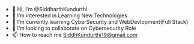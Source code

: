 - 👋 Hi, I’m @SiddharthKundurthi
- 👀 I’m interested in Learning New Technologies
- 🌱 I’m currently learning CyberSecurity and WebDevlopment(Full Stack)
- 💞️ I’m looking to collaborate on Cybersecurity Role
- 📫 How to reach me SiddhKundurthi19@gmail.com

<!---
SiddharthKundurthi/SiddharthKundurthi is a ✨ special ✨ repository because its `README.md` (this file) appears on your GitHub profile.
You can click the Preview link to take a look at your changes.
--->
